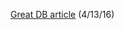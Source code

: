 [Great DB article](http://arstechnica.com/information-technology/2016/03/to-sql-or-nosql-thats-the-database-question/) (4/13/16)